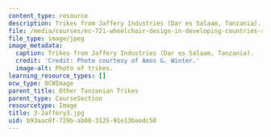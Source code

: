 ```yaml
---
content_type: resource
description: Trikes from Jaffery Industries (Dar es Salaam, Tanzania).
file: /media/courses/ec-721-wheelchair-design-in-developing-countries-spring-2009/b93aac0f729bab08312591e13baedc50_3-Jaffery3.jpg
file_type: image/jpeg
image_metadata:
  caption: Trikes from Jaffery Industries (Dar es Salaam, Tanzania).
  credit: 'Credit: Photo courtesy of Amos G. Winter.'
  image-alt: Photo of trikes.
learning_resource_types: []
ocw_type: OCWImage
parent_title: Other Tanzanian Trikes
parent_type: CourseSection
resourcetype: Image
title: 3-Jaffery3.jpg
uid: b93aac0f-729b-ab08-3125-91e13baedc50
---
```

